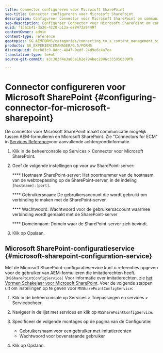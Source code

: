 ```yaml
---
title: Connector configureren voor Microsoft SharePoint
seo-title: Connector configureren voor Microsoft SharePoint
description: Configureer Connector voor Microsoft SharePoint om communicatie tussen AEM-formulieren en Microsoft SharePoint mogelijk te maken.
seo-description: Configureer Connector voor Microsoft SharePoint om communicatie tussen AEM-formulieren en Microsoft SharePoint mogelijk te maken.
uuid: f1561b41-da20-4220-b13a-e78472a9449f
contentOwner: admin
content-type: reference
geptopics: SG_AEMFORMS/categories/connecting_to_a_content_management_system
products: SG_EXPERIENCEMANAGER/6.5/FORMS
discoiquuid: 0ec881c9-8dcc-4847-9edf-24d9e6c4a7ea
translation-type: tm+mt
source-git-commit: a3c303d4e3a85e1b2e794bec2006c335056309fb

---
```



# Connector configureren voor Microsoft SharePoint {#configuring-connector-for-microsoft-sharepoint}

De connector voor Microsoft SharePoint maakt communicatie mogelijk tussen AEM-formulieren en Microsoft SharePoint. Zie &quot;Connectors for ECM&quot; in [Services Reference](https://www.adobe.com/go/learn_aemforms_services_63)voor aanvullende achtergrondinformatie.

1. Klik in de beheerconsole op Services > Connector voor Microsoft SharePoint.
1. Geef de volgende instellingen op voor uw SharePoint-server:

   **** Hostnaam SharePoint-server: Het poortnummer van de hostnaam van de webtoepassing op de SharePoint-server, in de indeling `[hostname]:[port]`.

   **** Gebruikersnaam: De gebruikersaccount die wordt gebruikt om verbinding te maken met de SharePoint-server.

   **** Wachtwoord: Wachtwoord voor de gebruikersaccount waarmee verbinding wordt gemaakt met de SharePoint-server

   **** Domeinnaam: Domein waar de SharePoint-server zich bevindt.

1. Klik op Opslaan.

## Microsoft SharePoint-configuratieservice {#microsoft-sharepoint-configuration-service}

Met de Microsoft SharePoint-configuratieservice kunt u referenties opgeven voor de gebruiker van AEM-formulieren die imitatierechten heeft. `(MSSharePointConfigService)` Voor informatie over imitatierechten, zie [het Vormen Schakelaar voor Microsoft SharePoint](https://help.adobe.com/en_US/AEMForms/6.1/SharePointConfig/index.html). Voer de volgende stappen uit om instellingen op te geven voor `MSSharePointConfigService`:

1. Klik in de beheerconsole op Services > Toepassingen en services > Servicebeheer.
1. Navigeer in de lijst met services en klik op `MSSharePointConfigService`.
1. Specificeer de volgende montages op de pagina van de Configuratie:

   * Gebruikersnaam voor een gebruiker met imitatierechten
   * Wachtwoord voor bovenstaande gebruiker

1. Klik op Opslaan.

